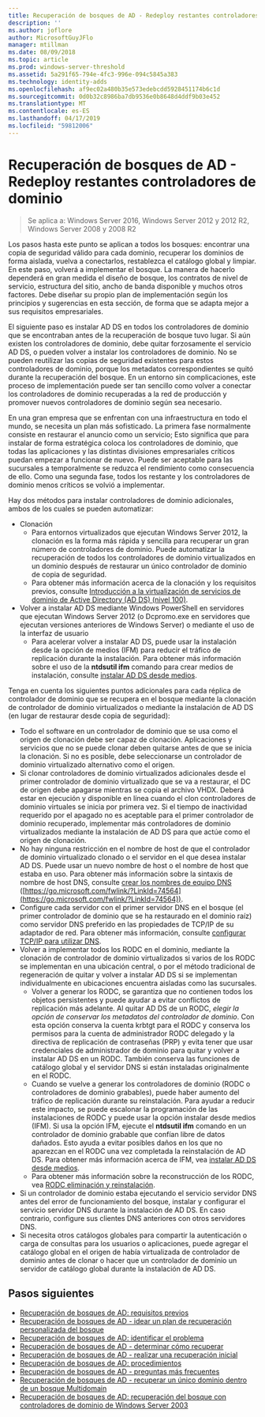```yaml
---
title: Recuperación de bosques de AD - Redeploy restantes controladores de dominio
description: ''
ms.author: joflore
author: MicrosoftGuyJFlo
manager: mtillman
ms.date: 08/09/2018
ms.topic: article
ms.prod: windows-server-threshold
ms.assetid: 5a291f65-794e-4fc3-996e-094c5845a383
ms.technology: identity-adds
ms.openlocfilehash: af9ec02a480b35e573edebcdd5928451174b6c1d
ms.sourcegitcommit: 0d0b32c8986ba7db9536e0b8648d4ddf9b03e452
ms.translationtype: MT
ms.contentlocale: es-ES
ms.lasthandoff: 04/17/2019
ms.locfileid: "59812006"
---
```

# <a name="ad-forest-recovery---redeploy-remaining-dcs"></a>Recuperación de bosques de AD - Redeploy restantes controladores de dominio

>Se aplica a: Windows Server 2016, Windows Server 2012 y 2012 R2, Windows Server 2008 y 2008 R2

Los pasos hasta este punto se aplican a todos los bosques: encontrar una copia de seguridad válido para cada dominio, recuperar los dominios de forma aislada, vuelva a conectarlos, restablezca el catálogo global y limpiar. En este paso, volverá a implementar el bosque. La manera de hacerlo dependerá en gran medida el diseño de bosque, los contratos de nivel de servicio, estructura del sitio, ancho de banda disponible y muchos otros factores. Debe diseñar su propio plan de implementación según los principios y sugerencias en esta sección, de forma que se adapta mejor a sus requisitos empresariales.  
  
El siguiente paso es instalar AD DS en todos los controladores de dominio que se encontraban antes de la recuperación de bosque tuvo lugar. Si aún existen los controladores de dominio, debe quitar forzosamente el servicio AD DS, o pueden volver a instalar los controladores de dominio. No se pueden reutilizar las copias de seguridad existentes para estos controladores de dominio, porque los metadatos correspondientes se quitó durante la recuperación del bosque. En un entorno sin complicaciones, este proceso de implementación puede ser tan sencillo como volver a conectar los controladores de dominio recuperadas a la red de producción y promover nuevos controladores de dominio según sea necesario.  
  
En una gran empresa que se enfrentan con una infraestructura en todo el mundo, se necesita un plan más sofisticado. La primera fase normalmente consiste en restaurar el anuncio como un servicio; Esto significa que para instalar de forma estratégica coloca los controladores de dominio, que todas las aplicaciones y las distintas divisiones empresariales críticos puedan empezar a funcionar de nuevo. Puede ser aceptable para las sucursales a temporalmente se reduzca el rendimiento como consecuencia de ello. Como una segunda fase, todos los restante y los controladores de dominio menos críticos se volvió a implementar.  
  
 Hay dos métodos para instalar controladores de dominio adicionales, ambos de los cuales se pueden automatizar:  
  
- Clonación  
   - Para entornos virtualizados que ejecutan Windows Server 2012, la clonación es la forma más rápida y sencilla para recuperar un gran número de controladores de dominio. Puede automatizar la recuperación de todos los controladores de dominio virtualizados en un dominio después de restaurar un único controlador de dominio de copia de seguridad.  
   - Para obtener más información acerca de la clonación y los requisitos previos, consulte [Introducción a la virtualización de servicios de dominio de Active Directory (AD DS) (nivel 100)](https://technet.microsoft.com/library/hh831734.aspx).  
- Volver a instalar AD DS mediante Windows PowerShell en servidores que ejecutan Windows Server 2012 (o Dcpromo.exe en servidores que ejecutan versiones anteriores de Windows Server) o mediante el uso de la interfaz de usuario  
   - Para acelerar volver a instalar AD DS, puede usar la instalación desde la opción de medios (IFM) para reducir el tráfico de replicación durante la instalación. Para obtener más información sobre el uso de la **ntdsutil ifm** comando para crear medios de instalación, consulte [instalar AD DS desde medios](https://technet.microsoft.com/library/cc770654\(WS.10\).aspx).  

Tenga en cuenta los siguientes puntos adicionales para cada réplica de controlador de dominio que se recupera en el bosque mediante la clonación de controlador de dominio virtualizados o mediante la instalación de AD DS (en lugar de restaurar desde copia de seguridad):  
  
- Todo el software en un controlador de dominio que se usa como el origen de clonación debe ser capaz de clonación. Aplicaciones y servicios que no se puede clonar deben quitarse antes de que se inicia la clonación. Si no es posible, debe seleccionarse un controlador de dominio virtualizado alternativo como el origen.  
- Si clonar controladores de dominio virtualizados adicionales desde el primer controlador de dominio virtualizado que se va a restaurar, el DC de origen debe apagarse mientras se copia el archivo VHDX. Deberá estar en ejecución y disponible en línea cuando el clon controladores de dominio virtuales se inicia por primera vez. Si el tiempo de inactividad requerido por el apagado no es aceptable para el primer controlador de dominio recuperado, implementar más controladores de dominio virtualizados mediante la instalación de AD DS para que actúe como el origen de clonación.  
- No hay ninguna restricción en el nombre de host de que el controlador de dominio virtualizado clonado o el servidor en el que desea instalar AD DS. Puede usar un nuevo nombre de host o el nombre de host que estaba en uso. Para obtener más información sobre la sintaxis de nombre de host DNS, consulte [crear los nombres de equipo DNS](https://technet.microsoft.com/library/cc785282.aspx) ([https://go.microsoft.com/fwlink/?LinkId=74564](https://go.microsoft.com/fwlink/?LinkId=74564)).  
- Configure cada servidor con el primer servidor DNS en el bosque (el primer controlador de dominio que se ha restaurado en el dominio raíz) como servidor DNS preferido en las propiedades de TCP/IP de su adaptador de red. Para obtener más información, consulte [configurar TCP/IP para utilizar DNS](https://technet.microsoft.com/library/cc779282.aspx).  
- Volver a implementar todos los RODC en el dominio, mediante la clonación de controlador de dominio virtualizados si varios de los RODC se implementan en una ubicación central, o por el método tradicional de regeneración de quitar y volver a instalar AD DS si se implementan individualmente en ubicaciones encuentra aisladas como las sucursales.  
   - Volver a generar los RODC, se garantiza que no contienen todos los objetos persistentes y puede ayudar a evitar conflictos de replicación más adelante. Al quitar AD DS de un RODC, *elegir la opción de conservar los metadatos del controlador de dominio*. Con esta opción conserva la cuenta krbtgt para el RODC y conserva los permisos para la cuenta de administrador RODC delegado y la directiva de replicación de contraseñas (PRP) y evita tener que usar credenciales de administrador de dominio para quitar y volver a instalar AD DS en un RODC. También conserva las funciones de catálogo global y el servidor DNS si están instaladas originalmente en el RODC.  
   - Cuando se vuelve a generar los controladores de dominio (RODC o controladores de dominio grabables), puede haber aumento del tráfico de replicación durante su reinstalación. Para ayudar a reducir este impacto, se puede escalonar la programación de las instalaciones de RODC y puede usar la opción instalar desde medios (IFM). Si usa la opción IFM, ejecute el **ntdsutil ifm** comando en un controlador de dominio grabable que confían libre de datos dañados. Esto ayuda a evitar posibles daños en los que no aparezcan en el RODC una vez completada la reinstalación de AD DS. Para obtener más información acerca de IFM, vea [instalar AD DS desde medios](https://technet.microsoft.com/library/cc770654\(WS.10\).aspx).  
   - Para obtener más información sobre la reconstrucción de los RODC, vea [RODC eliminación y reinstalación](https://technet.microsoft.com/library/cc835490\(WS.10\).aspx).  
- Si un controlador de dominio estaba ejecutando el servicio servidor DNS antes del error de funcionamiento del bosque, instalar y configurar el servicio servidor DNS durante la instalación de AD DS. En caso contrario, configure sus clientes DNS anteriores con otros servidores DNS.  
- Si necesita otros catálogos globales para compartir la autenticación o carga de consultas para los usuarios o aplicaciones, puede agregar el catálogo global en el origen de había virtualizada de controlador de dominio antes de clonar o hacer que un controlador de dominio un servidor de catálogo global durante la instalación de AD DS.  
  
## <a name="next-steps"></a>Pasos siguientes

- [Recuperación de bosques de AD: requisitos previos](AD-Forest-Recovery-Prerequisties.md)  
- [Recuperación de bosques de AD - idear un plan de recuperación personalizada del bosque](AD-Forest-Recovery-Devising-a-Plan.md)  
- [Recuperación de bosques de AD: identificar el problema](AD-Forest-Recovery-Identify-the-Problem.md)
- [Recuperación de bosques de AD - determinar cómo recuperar](AD-Forest-Recovery-Determine-how-to-Recover.md)
- [Recuperación de bosques de AD - realizar una recuperación inicial](AD-Forest-Recovery-Perform-initial-recovery.md)  
- [Recuperación de bosques de AD: procedimientos](AD-Forest-Recovery-Procedures.md)  
- [Recuperación de bosques de AD - preguntas más frecuentes](AD-Forest-Recovery-FAQ.md)  
- [Recuperación de bosques de AD - recuperar un único dominio dentro de un bosque Multidomain](AD-Forest-Recovery-Single-Domain-in-Multidomain-Recovery.md)  
- [Recuperación de bosques de AD: recuperación del bosque con controladores de dominio de Windows Server 2003](AD-Forest-Recovery-Windows-Server-2003.md)
